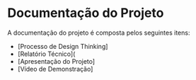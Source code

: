# Documentação do Projeto

A documentação do projeto é composta pelos seguintes itens: 
 - [Processo de Design Thinking]
 - [Relatório Técnico](
 - [Apresentação do Projeto]
 - [Vídeo de Demonstração]

